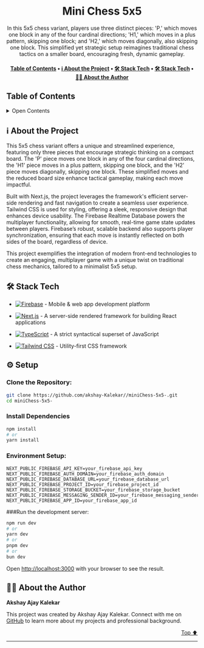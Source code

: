 <a name="readme-top"></a>
<div align="center">



# Mini Chess 5x5

In this 5x5 chess variant, players use three distinct pieces: 'P,' which moves one block in any of the four cardinal directions; 'H1,' which moves in a plus pattern, skipping one block; and 'H2,' which moves diagonally, also skipping one block. This simplified yet strategic setup reimagines traditional chess tactics on a smaller board, encouraging fresh, dynamic gameplay.

</div>


<div align="center"><h4><a href="#-table-of-contents">️Table of Contents</a> • <a href="#-about-the-project">ℹ️ About the Project</a> • <a href="#-stack-tech">🛠 Stack Tech</a> • <a href="#-setup">🛠 Stack Tech</a> • <a href="#-about-the-author">👨🏻‍ About the Author</a></h4></div>

## ️Table of Contents
 <details>
<summary>Open Contents</summary>

- [Mini Chess 5x5](#mini-chess-5x5)
  - [ℹ️ About the Project](#-about-the-project)
  - [🛠 Stack Tech](#-stack-tech)
  - [👨🏻‍ About the Author](#-about-the-author)
</details>

## ℹ️ About the Project

This 5x5 chess variant offers a unique and streamlined experience, featuring only three pieces that encourage strategic thinking on a compact board. The 'P' piece moves one block in any of the four cardinal directions, the 'H1' piece moves in a plus pattern, skipping one block, and the 'H2' piece moves diagonally, skipping one block. These simplified moves and the reduced board size enhance tactical gameplay, making each move impactful.

Built with Next.js, the project leverages the framework's efficient server-side rendering and fast navigation to create a seamless user experience. Tailwind CSS is used for styling, offering a sleek, responsive design that enhances device usability. The Firebase Realtime Database powers the multiplayer functionality, allowing for smooth, real-time game state updates between players. Firebase’s robust, scalable backend also supports player synchronization, ensuring that each move is instantly reflected on both sides of the board, regardless of device.

This project exemplifies the integration of modern front-end technologies to create an engaging, multiplayer game with a unique twist on traditional chess mechanics, tailored to a minimalist 5x5 setup.



## 🛠 Stack Tech
- [![Firebase][Firebase-badge]][Firebase-url] - Mobile & web app development platform

[Firebase-badge]: https://img.shields.io/badge/Firebase-FFCA28?style=for-the-badge&logo=firebase
[Firebase-url]: }
- [![Next.js][Next.js-badge]][Next.js-url] - A server-side rendered framework for building React applications

[Next.js-badge]: https://img.shields.io/badge/Next.js-000000?style=for-the-badge&logo=nextjs
[Next.js-url]: }
- [![TypeScript][TypeScript-badge]][TypeScript-url] - A strict syntactical superset of JavaScript

[TypeScript-badge]: https://img.shields.io/badge/TypeScript-3178C6?style=for-the-badge&logo=typescript
[TypeScript-url]: }
- [![Tailwind CSS][Tailwind CSS-badge]][Tailwind CSS-url] - Utility-first CSS framework

[Tailwind CSS-badge]: https://img.shields.io/badge/Tailwind%20CSS-38B2AC?style=for-the-badge&logo=tailwindcss
[Tailwind CSS-url]: }

## ⚙️ Setup
### Clone the Repository:
```bash
git clone https://github.com/akshay-Kalekar//miniChess-5x5-.git
cd miniChess-5x5-
```
### Install Dependencies
```bash
npm install
# or
yarn install
```
### Environment Setup:
```.local.env
NEXT_PUBLIC_FIREBASE_API_KEY=your_firebase_api_key
NEXT_PUBLIC_FIREBASE_AUTH_DOMAIN=your_firebase_auth_domain
NEXT_PUBLIC_FIREBASE_DATABASE_URL=your_firebase_database_url
NEXT_PUBLIC_FIREBASE_PROJECT_ID=your_firebase_project_id
NEXT_PUBLIC_FIREBASE_STORAGE_BUCKET=your_firebase_storage_bucket
NEXT_PUBLIC_FIREBASE_MESSAGING_SENDER_ID=your_firebase_messaging_sender_id
NEXT_PUBLIC_FIREBASE_APP_ID=your_firebase_app_id
```

###Run the development server:
```bash
npm run dev
# or
yarn dev
# or
pnpm dev
# or
bun dev
```


Open [http://localhost:3000](http://localhost:3000) with your browser to see the result.


## 👨🏻‍ About the Author

**Akshay Ajay Kalekar**

This project was created by Akshay Ajay Kalekar. Connect with me on [GitHub](https://github.com/https://github.com/akshay-Kalekar)  to learn more about my projects and professional background.


<p align="right"><a href="#readme-top">Top ⬆️</a></p>

---


